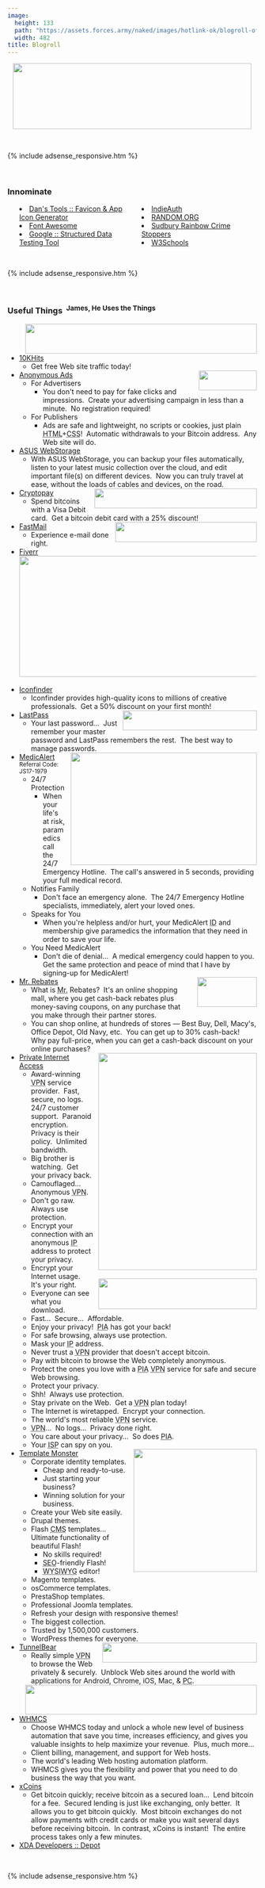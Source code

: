 ```yaml
---
image:
  height: 133
  path: "https://assets.forces.army/naked/images/hotlink-ok/blogroll-of-awesome_482x133.png"
  width: 482
title: Blogroll
---
```


<img alt="" height="133" src="{{ site.uri.assets }}/naked/images/blogroll-of-awesome_482x133.png"
  style="border: 0px; display: block; margin-left: auto; margin-right: auto;" width="482" />
<p>
  &nbsp;
</p>
{% include adsense_responsive.htm %}
<p>
  &nbsp;
</p>
<h3 id="innominate">
  Innominate
</h3>
<ul style="-moz-columns: 2; -webkit-columns: 2; columns: 2; list-style-position: inside;">
  <li>
    <a href="http://www.favicon-generator.org" rel="external nofollow" target="_blank" title="Favicon &amp; App Icon Generator">Dan's Tools :: Favicon &amp; App
    Icon Generator</a>
  </li>
  <li>
    <a href="http://fontawesome.io" rel="external nofollow" target="_blank" title="Font Awesome by Dave Gandy">Font Awesome</a>
  </li>
  <li>
    <a href="https://search.google.com/structured-data/testing-tool" rel="external nofollow" target="_blank" title="Structured Data Testing Tool">Google ::
    Structured Data Testing Tool</a>
  </li>
  <li>
    <a href="https://indieauth.com" rel="external nofollow" target="_blank" title="IndieAuth - Sign in with your domain name">IndieAuth</a>
  </li>
  <li>
    <a href="https://www.random.org" rel="external nofollow" target="_blank" title="RANDOM.ORG - True Random Number Service">RANDOM.ORG</a>
  </li>
  <li>
    <a href="http://www.sudburycrimestoppers.com" rel="external nofollow" target="_blank" title="Sudbury Rainbow Crime Stoppers">Sudbury Rainbow Crime
    Stoppers</a>
  </li>
  <li>
    <a href="https://www.w3schools.com" rel="external nofollow" target="_blank" title="W3Schools Online Web Tutorials">W3Schools</a>
  </li>
</ul>
<p>
  &nbsp;
</p>
{% include adsense_responsive.htm %}
<p>
  &nbsp;
</p>
<h3 id="useful-things">
  Useful Things&nbsp; <sup>James, He Uses the Things</sup>
</h3>
<ul>
  <li>
    <a href="{{ site.uri.shortURL }}/10KHits" rel="external" target="_blank" title="10KHits"><img alt="" height="60"
      src="{{ site.uri.assets }}/naked/images/10KHits_468x060.png" style="border: 0px; float: right; margin-left: 10px;" width="468" /></a>
    <a href="{{ site.uri.shortURL }}/10KHits" rel="external" target="_blank" title="10KHits">10KHits</a>
    <ul>
      <li>
        Get free Web site traffic today!
      </li>
    </ul>
  </li>
  <li>
    <a href="{{ site.uri.shortURL }}/Anonymous-Ads" rel="external" target="_blank" title="Anonymous Ads"><img alt="" height="40"
      src="{{ site.uri.assets }}/naked/images/Anonymous-Ads_117x040.png" style="border: 0px; float: right; margin-left: 10px;" width="117" /></a>
    <a href="{{ site.uri.shortURL }}/Anonymous-Ads" rel="external" target="_blank" title="Anonymous Ads">Anonymous Ads</a>
    <ul>
      <li>
        For Advertisers
        <ul>
          <li>
            You don't need to pay for fake clicks and impressions.&nbsp; Create your advertising campaign in less than a minute.&nbsp; No registration required!
          </li>
        </ul>
      </li>
      <li>
        For Publishers
        <ul>
          <li>
            Ads are safe and lightweight, no scripts or cookies, just plain <abbr title="Hypertext Markup Language">HTML</abbr>+<abbr
              title="Cascading Style Sheets">CSS</abbr>!&nbsp; Automatic withdrawals to your Bitcoin address.&nbsp; Any Web site will do.
          </li>
        </ul>
      </li>
    </ul>
  </li>
  <li>
    <a href="{{ site.uri.shortURL }}/ASUS-WebStorage" rel="external" target="_blank" title="ASUS WebStorage">ASUS WebStorage</a>
    <ul>
      <li>
        With ASUS WebStorage, you can backup your files automatically, listen to your latest music collection over the cloud, and edit important file(s) on
        different devices.&nbsp; Now you can truly travel at ease, without the loads of cables and devices, on the road.
      </li>
    </ul>
  </li>
  <li>
    <a href="{{ site.uri.shortURL }}/Cryptopay" rel="external" target="_blank" title="Cryptopay"><img alt="" height="40"
      src="{{ site.uri.assets }}/naked/images/Cryptopay_328x040.png" style="border: 0px; float: right; margin-left: 10px;" width="328" /></a>
    <a href="{{ site.uri.shortURL }}/Cryptopay" rel="external" target="_blank" title="Cryptopay">Cryptopay</a>
    <ul>
      <li>
        Spend bitcoins with a Visa Debit card.&nbsp; Get a bitcoin debit card with a 25% discount!
      </li>
    </ul>
  </li>
  <li>
    <a href="{{ site.uri.shortURL }}/FastMail" rel="external" target="_blank" title="FastMail"><img alt="" height="40"
      src="{{ site.uri.assets }}/naked/images/FastMail_286x040.png" style="border: 0px; float: right; margin-left: 10px;" width="286" /></a>
    <a href="{{ site.uri.shortURL }}/FastMail" rel="external" target="_blank" title="FastMail">FastMail</a>
    <ul>
      <li>
        Experience e-mail done right.
      </li>
    </ul>
  </li>
  <li>
    <a href="http://fiverr.com" rel="external" target="_blank" title="Fiverr">Fiverr</a>
    <div style="text-align: center;">
      <a href="http://fiverr.com" rel="external" target="_blank" title="Fiverr"><img alt="" height="244"
        src="{{ site.uri.assets }}/naked/images/Fiverr_work-less_482x244.png" style="border: 0px; display: block; margin-left: auto; margin-right: auto;"
        width="482" /></a>
    </div>
    &nbsp;
  </li>
  <li>
    <a href="{{ site.uri.shortURL }}/Iconfinder" rel="external" target="_blank" title="Iconfinder">Iconfinder</a>
    <ul>
      <li>
        Iconfinder provides high-quality icons to millions of creative professionals.&nbsp; Get a 50% discount on your first month!
      </li>
    </ul>
  </li>
  <li>
    <a href="{{ site.uri.shortURL }}/LastPass" rel="external" target="_blank" title="LastPass"><img alt="" height="40"
      src="{{ site.uri.assets }}/naked/images/LastPass_271x040.png" style="border: 0px; float: right; margin-left: 10px;" width="271" /></a>
    <a href="{{ site.uri.shortURL }}/LastPass" rel="external" target="_blank" title="LastPass">LastPass</a>
    <ul>
      <li>
        Your last password&hellip;&nbsp; Just remember your master password and LastPass remembers the rest.&nbsp; The best way to manage passwords.
      </li>
    </ul>
  </li>
  <li>
    <a href="https://medicalert.ca/speak4me" rel="external" target="_blank" title="MedicAlert"><img alt="" height="227"
      src="{{ site.uri.assets }}/naked/images/MedicAlert-Foundation_376x227.png" style="border: 0px; float: right; margin-left: 10px;" width="376" /></a>
    <a href="https://medicalert.ca/speak4me" rel="external" target="_blank" title="MedicAlert">MedicAlert</a>&nbsp; <sup>Referral Code: JS17-1979</sup>
    <ul>
      <li>
        24/7 Protection
        <ul>
          <li>
            When your life's at risk, paramedics call the 24/7 Emergency Hotline.&nbsp; The call's answered in 5 seconds, providing your full medical record.
          </li>
        </ul>
      </li>
      <li>
        Notifies Family
        <ul>
          <li>
            Don't face an emergency alone.&nbsp; The 24/7 Emergency Hotline specialists, immediately, alert your loved ones.
          </li>
        </ul>
      </li>
      <li>
        Speaks for You
        <ul>
          <li>
            When you're helpless and/or hurt, your MedicAlert <abbr title="Identification">ID</abbr> and membership give paramedics the information that they
            need in order to save your life.
          </li>
        </ul>
      </li>
      <li>
        You Need MedicAlert
        <ul>
          <li>
            Don't die of denial&hellip;&nbsp; A medical emergency could happen to you.&nbsp; Get the same protection and peace of mind that I have by signing-up
            for MedicAlert!
          </li>
        </ul>
      </li>
    </ul>
  </li>
  <li>
    <a href="{{ site.uri.shortURL }}/Mr-Rebates" rel="external" target="_blank" title="Mr. Rebates"><img alt="" height="60"
      src="{{ site.uri.assets }}/naked/images/Mr-Rebates_120x060.gif" style="border: 0px; float: right; margin-left: 10px;" width="120" /></a>
    <a href="{{ site.uri.shortURL }}/Mr-Rebates" rel="external" target="_blank" title="Mr. Rebates">Mr. Rebates</a>
    <ul>
      <li>
        What is <abbr title="Mister">Mr.</abbr> Rebates?&nbsp; It's an online shopping mall, where you get cash-back rebates plus money-saving coupons, on any
        purchase that you make through their partner stores.
      </li>
      <li>
        You can shop online, at hundreds of stores &#8212; Best Buy, Dell, Macy's, Office Depot, Old Navy, etc.&nbsp; You can get up to 30% cash-back!&nbsp; Why
        pay full-price, when you can get a cash-back discount on your online purchases?
      </li>
    </ul>
  </li>
  <li>
    <div style="float: right; margin-left: 10px;">
      <a href="{{ site.uri.shortURL }}/PIA" rel="external" target="_blank" title="Private Internet Access"><img alt="" height="438"
        src="{{ site.uri.assets }}/naked/images/Private-Internet-Access_320x438.png" style="border: 0px; float: right;" width="320" /></a><br />
      &nbsp;<br />
      <a href="{{ site.uri.shortURL }}/DNS-Leak-Test" rel="external" target="_blank" title="DNS Leak Test"><img alt="" height="62"
        src="{{ site.uri.assets }}/naked/images/dns-leak-test_320x062.png" style="border: 0px; float: right;" width="320" /></a>
    </div>
    <a href="{{ site.uri.shortURL }}/PIA" rel="external" target="_blank" title="Private Internet Access">Private Internet Access</a>
    <ul>
      <li>
        Award-winning <abbr title="Virtual Private Network">VPN</abbr> service provider.&nbsp; Fast, secure, no logs.&nbsp; 24/7 customer support.&nbsp;
        Paranoid encryption.&nbsp; Privacy is their policy.&nbsp; Unlimited bandwidth.
      </li>
      <li>
        Big brother is watching.&nbsp; Get your privacy back.
      </li>
      <li>
        Camouflaged&hellip;&nbsp; Anonymous <abbr title="Virtual Private Network">VPN</abbr>.
      </li>
      <li>
        Don't go raw.&nbsp; Always use protection.
      </li>
      <li>
        Encrypt your connection with an anonymous <abbr title="Internet Protocol">IP</abbr> address to protect your privacy.
      </li>
      <li>
        Encrypt your Internet usage.&nbsp; It's your right.
      </li>
      <li>
        Everyone can see what you download.
      </li>
      <li>
        Fast&hellip;&nbsp; Secure&hellip;&nbsp; Affordable.
      </li>
      <li>
        Enjoy your privacy!&nbsp; <abbr title="Private Internet Access">PIA</abbr> has got your back!
      </li>
      <li>
        For safe browsing, always use protection.
      </li>
      <li>
        Mask your <abbr title="Internet Protocol">IP</abbr> address.
      </li>
      <li>
        Never trust a <abbr title="Virtual Private Network">VPN</abbr> provider that doesn't accept bitcoin.
      </li>
      <li>
        Pay with bitcoin to browse the Web completely anonymous.
      </li>
      <li>
        Protect the ones you love with a <abbr title="Private Internet Access">PIA</abbr> <abbr title="Virtual Private Network">VPN</abbr> service for safe and
        secure Web browsing.
      </li>
      <li>
        Protect your privacy.
      </li>
      <li>
        Shh!&nbsp; Always use protection.
      </li>
      <li>
        Stay private on the Web.&nbsp; Get a <abbr title="Virtual Private Network">VPN</abbr> plan today!
      </li>
      <li>
        The Internet is wiretapped.&nbsp; Encrypt your connection.
      </li>
      <li>
        The world's most reliable <abbr title="Virtual Private Network">VPN</abbr> service.
      </li>
      <li>
        <abbr title="Virtual Private Network">VPN</abbr>&hellip;&nbsp; No logs&hellip;&nbsp; Privacy done right.
      </li>
      <li>
        You care about your privacy&hellip;&nbsp; So does <abbr title="Private Internet Access">PIA</abbr>.
      </li>
      <li>
        Your <abbr title="Internet Service Provider">ISP</abbr> can spy on you.
      </li>
    </ul>
  </li>
  <li>
    <a href="{{ site.uri.shortURL }}/Template-Monster" rel="external" target="_blank" title="Template Monster"><img alt="" height="248"
      src="{{ site.uri.assets }}/naked/images/Template-Monster_249x248.png" style="border: 0px; float: right; margin-left: 10px;" width="249" /></a>
    <a href="{{ site.uri.shortURL }}/Template-Monster" rel="external" target="_blank" title="Template Monster">Template Monster</a>
    <ul>
      <li>
        Corporate identity templates.
        <ul>
          <li>
            Cheap and ready-to-use.
          </li>
          <li>
            Just starting your business?
          </li>
          <li>
            Winning solution for your business.
          </li>
        </ul>
      </li>
      <li>
        Create your Web site easily.
      </li>
      <li>
        Drupal themes.
      </li>
      <li>
        Flash <abbr title="Content Management System">CMS</abbr> templates&hellip;&nbsp; Ultimate functionality of beautiful Flash!
        <ul>
          <li>
            No skills required!
          </li>
          <li>
            <abbr title="Search Engine Optimization">SEO</abbr>-friendly Flash!
          </li>
          <li>
            <abbr title="What You See Is What You Get">WYSIWYG</abbr> editor!
          </li>
        </ul>
      </li>
      <li>
        Magento templates.
      </li>
      <li>
        osCommerce templates.
      </li>
      <li>
        PrestaShop templates.
      </li>
      <li>
        Professional Joomla templates.
      </li>
      <li>
        Refresh your design with responsive themes!
      </li>
      <li>
        The biggest collection.
      </li>
      <li>
        Trusted by 1,500,000 customers.
      </li>
      <li>
        WordPress themes for everyone.
      </li>
    </ul>
  </li>
  <li>
    <a href="{{ site.uri.shortURL }}/TunnelBear/&file_id=6&offer_id=2" rel="external" target="_blank" title="TunnelBear"><img alt="" height="40"
      src="{{ site.uri.assets }}/naked/images/TunnelBear_312x040.png" style="border: 0px; float: right; margin-left: 10px;" width="312" /></a>
    <a href="{{ site.uri.shortURL }}/TunnelBear/&file_id=6&offer_id=2" rel="external" target="_blank" title="TunnelBear">TunnelBear</a>
    <img alt="" height="1" src="https://click.tunnelbear.com/aff_i?aff_id=2760&file_id=6&offer_id=2"
      style="border: 0px !important; margin: 0px !important; vertical-align: middle;" width="1" />
    <ul>
      <li>
        Really simple <abbr title="Virtual Private Network">VPN</abbr> to browse the Web privately &amp; securely.&nbsp; Unblock Web sites around the world with
        applications for Android, Chrome, iOS, Mac, &amp; <abbr title="Personal Computer">PC</abbr>.
      </li>
    </ul>
  </li>
  <li>
    <a href="{{ site.uri.shortURL }}/WHMCS" rel="external" target="_blank" title="WHMCS"><img alt="" height="60"
      src="{{ site.uri.assets }}/naked/images/WHMCS_468x060.gif" style="border: 0px; float: right; margin-left: 10px;" width="468" /></a>
    <a href="{{ site.uri.shortURL }}/WHMCS" rel="external" target="_blank" title="WHMCS">WHMCS</a>
    <ul>
      <li>
        Choose WHMCS today and unlock a whole new level of business automation that save you time, increases efficiency, and gives you valuable insights to help
        maximize your revenue.&nbsp; Plus, much more&hellip;
      </li>
      <li>
        Client billing, management, and support for Web hosts.
      </li>
      <li>
        The world's leading Web hosting automation platform.
      </li>
      <li>
        WHMCS gives you the flexibility and power that you need to do business the way that you want.
      </li>
    </ul>
  </li>
  <li>
    <a href="{{ site.uri.shortURL }}/xCoins" rel="external" target="_blank" title="xCoins">xCoins</a>
    <ul>
      <li>
        Get bitcoin quickly; receive bitcoin as a secured loan&hellip;&nbsp; Lend bitcoin for a fee.&nbsp; Secured lending is just like exchanging, only
        better.&nbsp; It allows you to get bitcoin quickly.&nbsp; Most bitcoin exchanges do not allow payments with credit cards or make you wait several days
        before receiving bitcoin.&nbsp; In contrast, xCoins is instant!&nbsp; The entire process takes only a few minutes.
      </li>
    </ul>
  </li>
  <li>
    <a href="{{ site.uri.shortURL }}/XDA-Depot" rel="external" target="_blank" title="XDA Developers :: Depot">XDA Developers :: Depot</a>
  </li>
</ul>
<p>
  &nbsp;
</p>
{% include adsense_responsive.htm %}
